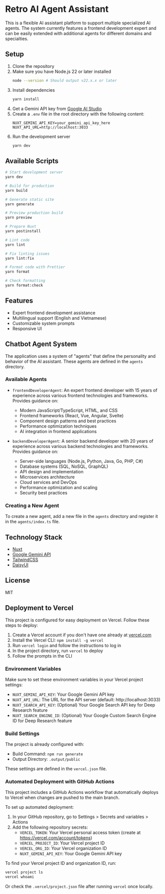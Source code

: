 # Retro AI Agent Assistant

This is a flexible AI assistant platform to support multiple specialized AI agents. The system currently features a frontend development expert and can be easily extended with additional agents for different domains and specialties.

## Setup

1. Clone the repository
2. Make sure you have Node.js 22 or later installed
   ```bash
   node --version # Should output v22.x.x or later
   ```
3. Install dependencies
   ```bash
   yarn install
   ```
4. Get a Gemini API key from [Google AI Studio](https://ai.google.dev/)
5. Create a `.env` file in the root directory with the following content:
   ```
   NUXT_GEMINI_API_KEY=your_gemini_api_key_here
   NUXT_API_URL=http://localhost:3033
   ```
6. Run the development server
   ```bash
   yarn dev
   ```

## Available Scripts

```bash
# Start development server
yarn dev

# Build for production
yarn build

# Generate static site
yarn generate

# Preview production build
yarn preview

# Prepare Nuxt
yarn postinstall

# Lint code
yarn lint

# Fix linting issues
yarn lint:fix

# Format code with Prettier
yarn format

# Check formatting
yarn format:check
```

## Features

- Expert frontend development assistance
- Multilingual support (English and Vietnamese)
- Customizable system prompts
- Responsive UI

## Chatbot Agent System

The application uses a system of "agents" that define the personality and behavior of the AI assistant. These agents are defined in the `agents` directory.

### Available Agents

- `frontendDeveloperAgent`: An expert frontend developer with 15 years of experience across various frontend technologies and frameworks. Provides guidance on:

  - Modern JavaScript/TypeScript, HTML, and CSS
  - Frontend frameworks (React, Vue, Angular, Svelte)
  - Component design patterns and best practices
  - Performance optimization techniques
  - AI integration in frontend applications

- `backendDeveloperAgent`: A senior backend developer with 20 years of experience across various backend technologies and frameworks. Provides guidance on:
  - Server-side languages (Node.js, Python, Java, Go, PHP, C#)
  - Database systems (SQL, NoSQL, GraphQL)
  - API design and implementation
  - Microservices architecture
  - Cloud services and DevOps
  - Performance optimization and scaling
  - Security best practices

### Creating a New Agent

To create a new agent, add a new file in the `agents` directory and register it in the `agents/index.ts` file.

## Technology Stack

- [Nuxt](https://nuxt.com/)
- [Google Gemini API](https://ai.google.dev/)
- [TailwindCSS](https://tailwindcss.com/)
- [DaisyUI](https://daisyui.com/)

## License

MIT

## Deployment to Vercel

This project is configured for easy deployment on Vercel. Follow these steps to deploy:

1. Create a Vercel account if you don't have one already at [vercel.com](https://vercel.com)
2. Install the Vercel CLI: `npm install -g vercel`
3. Run `vercel login` and follow the instructions to log in
4. In the project directory, run `vercel` to deploy
5. Follow the prompts in the CLI

### Environment Variables

Make sure to set these environment variables in your Vercel project settings:

- `NUXT_GEMINI_API_KEY`: Your Google Gemini API key
- `NUXT_API_URL`: The URL for the API server (default: http://localhost:3033)
- `NUXT_SEARCH_API_KEY`: (Optional) Your Google Search API key for Deep Research feature
- `NUXT_SEARCH_ENGINE_ID`: (Optional) Your Google Custom Search Engine ID for Deep Research feature

### Build Settings

The project is already configured with:

- Build Command: `npm run generate`
- Output Directory: `.output/public`

These settings are defined in the `vercel.json` file.

### Automated Deployment with GitHub Actions

This project includes a GitHub Actions workflow that automatically deploys to Vercel when changes are pushed to the main branch.

To set up automated deployment:

1. In your GitHub repository, go to Settings > Secrets and variables > Actions
2. Add the following repository secrets:
   - `VERCEL_TOKEN`: Your Vercel personal access token (create at https://vercel.com/account/tokens)
   - `VERCEL_PROJECT_ID`: Your Vercel project ID
   - `VERCEL_ORG_ID`: Your Vercel organization ID
   - `NUXT_GEMINI_API_KEY`: Your Google Gemini API key

To find your Vercel project ID and organization ID, run:

```bash
vercel project ls
vercel whoami
```

Or check the `.vercel/project.json` file after running `vercel` once locally.
